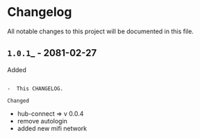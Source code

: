 Changelog
=========

All notable changes to this project will be documented in this file.


`1.0.1`_ - 2081-02-27
------------------------

Added
~~~~~

-  This CHANGELOG.

Changed
~~~~~~

- hub-connect => v 0.0.4
- remove autologin
- added new mifi network


